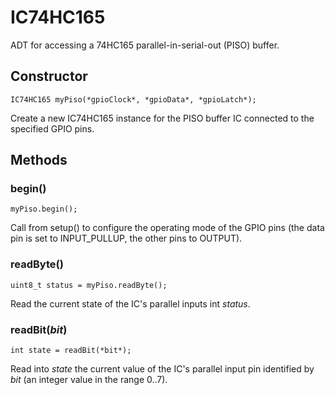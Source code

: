 # IC74HC165

ADT for accessing a 74HC165 parallel-in-serial-out (PISO) buffer.

## Constructor

```
IC74HC165 myPiso(*gpioClock*, *gpioData*, *gpioLatch*);
```
Create a new IC74HC165 instance for the PISO buffer IC connected to the
specified GPIO pins.

## Methods

### begin()
```
myPiso.begin();
```
Call from setup() to configure the operating mode of the GPIO pins (the
data pin is set to INPUT_PULLUP, the other pins to OUTPUT).

### readByte()
```
uint8_t status = myPiso.readByte();
```
Read the current state of the IC's parallel inputs int *status*.

### readBit(*bit*)
```
int state = readBit(*bit*);
```
Read into *state* the current value of the IC's parallel input pin
identified by *bit* (an integer value in the range 0..7).
